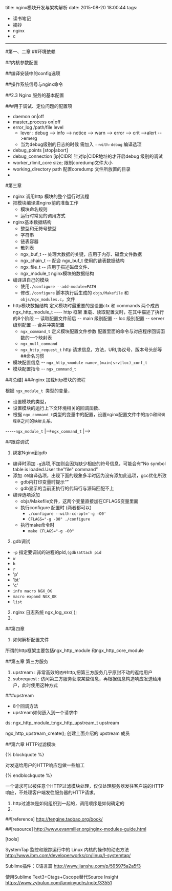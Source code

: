 title: nginx模块开发与架构解析
date: 2015-08-20 18:00:44
tags:
- 读书笔记
- 摘抄
- nginx
- c
---
#第一、二章
##环境依赖

##内核参数配置

##编译安装中的config选项

##操作系统信号与nginx命令

##2.3 Nginx 服务的基本配置

###用于调试、定位问题的配置项
  
- daemon on|off
- master_process on|off
- error_log /path/file level
  + lever : debug --> info --> notice --> warn --> error --> crit -->alert -->emerg
  + 当为debug级别的日志的时候 需加入 `--with-debug` 编译选项
- debug_points [stop|abort]
- debug_connection [ip|CIDR] 针对ip|CIDR地址的才开启debug 级别的调试
- worker_rlimit_core size; 限制coredump文件大小
- working_directory path   配置coredump 文件所放置的目录
- 



#第三章 
-  nginx 调用http 模块的整个运行时流程
-  把模块编译进nginx前的准备工作    
    + 模块命名规则
    + 运行时常见的调用方式
- nginx基本数据结构
    + 整型和无符号整型
    + 字符串
    + 链表容器
    + 散列表
    + ngx_buf_t -- 处理大数据的关键，应用于内存、磁盘文件数据
    + ngx_chain_t -- 配合 ngx_buf_t 使用的链表数据结构
    + ngx_file_t -- 应用于描述磁盘文件、
    + ngx_module_t nginx模块的数据结构
- 编译进自己的模块
    + 使用`./configure --add-module=PATH` 
    + 修改`./configure` 脚本执行后生成的 `objs/Makefile` 和 `objs/ngx_modules.c`，文件
- http模块数据结构
 定义模块时最重要的是设置ctx 和 commands 两个成员
 ngx_http_module_t  ---- http 框架 重载、读取配置文时，在其中描述了执行的8个阶段
  -- 读取配置文件前后
  -- main 级别配置
  -- loc 级别配置
  -- server 级别配置
  -- 合并冲突配置
  + `ngx_command_t` 定义模块配置文件参数 配置里面的命令与对应程序回调函数的一个映射表
  + `ngx_null_command`
  + `ngx_http_request_t` http 请求信息，方法，URI,协议号，版本号头部等
##命名习惯
- 模块配置信息 -- `ngx_http_<module name>_(main|srv|loc)_conf_t`
- 模块配置指令 -- `ngx_command_t `


##[总结]
###nginx 加载http模块的流程

根据 `ngx_module_t `类型的变量，

- 设置模块的类型，
- 设置模块的运行上下文环境相关的回调函数、
- 根据 `ngx_command_t`类型的变量中的配置，设置nginx配置文件中的`指令`和`回调程序`之间的`映射`关系、

-----`ngx_module_t`
     |-->`ngx_command_t`
     |-->


##跟踪调试
1. 绑定Nginx到gdb
  - 编译时添加 `-g`选项,不加则会因为缺少相应的符号信息，可能会有“No symbol table is loaded.User the"file" command”
  - 添加`-O0`编译选项，出现下面的现象多半时因为没有添加此选项，gcc优化所致
    + gdb内打印变量时提示“<value optimized out>”
    + gdb显示的当前正执行的代码行与源码匹配不上
  - 编译选项添加
    + objs/Makefile文件，这两个变量直接加在CFLAGS变量里面
    + 执行configure 配置时 (两者都可以)
      * `./configure --with-cc-opt='-g -O0'`
      * `CFLAGS="-g -O0" ./configure`
    + 执行make命令时
      * `make CFLAGS="-g -O0"`
2. gdb调试
  - `-p` 指定要调试的进程的pid,`(gdb)attach pid`
  - `w`
  - `b`
  - `r`
  - 'p'
  - 'bt'
  - 'c'
  - `info macro NGX_OK`
  - `macro expand NGX_OK`
  - `list`
2. nginx 日志系统 ngx_log_xxx( );
3.  


##第四章

1. 如何解析配置文件


所谓的http框架主要包括ngx_http_module 和ngx_http_core_module


##第五章 第三方服务
1. upstream   : 非常高效的`透传`http,把第三方服务几乎原封不动的返给用户
2. subrequest : 访问第三方服务获取某些信息，再根据信息构造响应发送给用户，此时使用这种方式

###upstream
- 8个回调方法
- upstream如何嵌入到一个请求中

ds:
ngx_http_module_t:ngx_http_upstream_t upstream

ngx_http_upstream_create(); 创建上面介绍的 upstream 成员

##第六章 HTTP过滤模块

{% blockquote %}
 
 对发送给用户的HTTP响应包做一些加工

{% endblockquote %}

一个请求可以被任意个HTTP过滤模块处理，仅仅处理服务器发往客户端的HTTP响应，不处理客户端发往服务器的HTTP请求。

1. http过滤块是如何组织到一起的，调用顺序是如何确定的
2. 


##[reference]
http://tengine.taobao.org/book/

##[resource]
http://www.evanmiller.org/nginx-modules-guide.html

[tools]

SystemTap 监控和跟踪运行中的 Linux 内核的操作的动态方法
http://www.ibm.com/developerworks/cn/linux/l-systemtap/

Sublime插件：C语言篇
http://www.jianshu.com/p/595975a2a5f3

使用Sublime Text3+Ctags+Cscope替代Source Insight
https://www.zybuluo.com/lanxinyuchs/note/33551